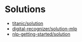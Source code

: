 # Solutions
 * [titanic/solution](https://aguang-xyz.github.io/kaggle-solutions/titanic/solution)
 * [digital-recognizer/solution-mlp](https://aguang-xyz.github.io/kaggle-solutions/digital-recognizer/solution-mlp)
 * [nlp-getting-started/solution](https://aguang-xyz.github.io/kaggle-solutions/nlp-getting-started/solution)
